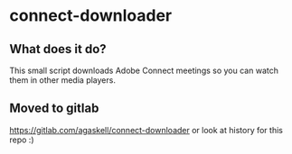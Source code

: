 # connect-downloader

## What does it do?

This small script downloads Adobe Connect meetings so you can watch them in other media players.

## Moved to gitlab

https://gitlab.com/agaskell/connect-downloader or look at history for this repo :)

